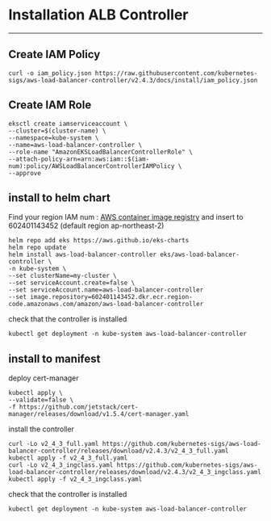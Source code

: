 # Installation ALB Controller

***

## Create IAM Policy

    curl -o iam_policy.json https://raw.githubusercontent.com/kubernetes-sigs/aws-load-balancer-controller/v2.4.3/docs/install/iam_policy.json

## Create IAM Role

    eksctl create iamserviceaccount \
    --cluster=$(cluster-name) \
    --namespace=kube-system \
    --name=aws-load-balancer-controller \
    --role-name "AmazonEKSLoadBalancerControllerRole" \
    --attach-policy-arn=arn:aws:iam::$(iam-num):policy/AWSLoadBalancerControllerIAMPolicy \
    --approve

## install to helm chart

Find your region IAM num : [AWS container image registry](https://docs.aws.amazon.com/ko_kr/eks/latest/userguide/add-ons-images.html) and insert to 602401143452 (default region ap-northeast-2)

    helm repo add eks https://aws.github.io/eks-charts
    helm repo update
    helm install aws-load-balancer-controller eks/aws-load-balancer-controller \
    -n kube-system \
    --set clusterName=my-cluster \
    --set serviceAccount.create=false \
    --set serviceAccount.name=aws-load-balancer-controller 
    --set image.repository=602401143452.dkr.ecr.region-code.amazonaws.com/amazon/aws-load-balancer-controller

check that the controller is installed

    kubectl get deployment -n kube-system aws-load-balancer-controller

## install to manifest

deploy cert-manager

    kubectl apply \
    --validate=false \
    -f https://github.com/jetstack/cert-manager/releases/download/v1.5.4/cert-manager.yaml

install the controller

    curl -Lo v2_4_3_full.yaml https://github.com/kubernetes-sigs/aws-load-balancer-controller/releases/download/v2.4.3/v2_4_3_full.yaml
    kubectl apply -f v2_4_3_full.yaml
    curl -Lo v2_4_3_ingclass.yaml https://github.com/kubernetes-sigs/aws-load-balancer-controller/releases/download/v2.4.3/v2_4_3_ingclass.yaml
    kubectl apply -f v2_4_3_ingclass.yaml

check that the controller is installed

    kubectl get deployment -n kube-system aws-load-balancer-controller